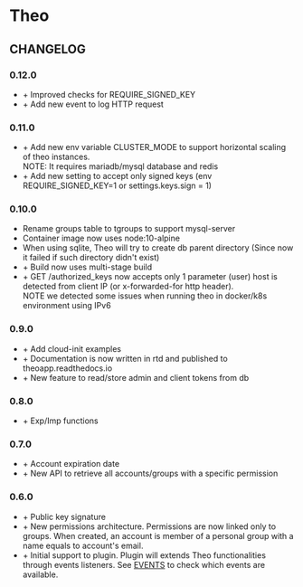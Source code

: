 # Theo 

## CHANGELOG

### 0.12.0

* \+ Improved checks for REQUIRE_SIGNED_KEY
* \+ Add new event to log HTTP request

### 0.11.0

* \+ Add new env variable CLUSTER_MODE to support horizontal scaling of theo instances.  
NOTE: It requires mariadb/mysql database and redis
* \+ Add new setting to accept only signed keys (env REQUIRE_SIGNED_KEY=1 or settings.keys.sign = 1) 

### 0.10.0

* Rename groups table to tgroups to support mysql-server
* Container image now uses node:10-alpine 
* When using sqlite, Theo will try to create db parent directory (Since now it failed if such directory didn't exist)
* \+ Build now uses multi-stage build 
* \+ GET /authorized_keys now accepts only 1 parameter (user) host is detected from client IP (or x-forwarded-for http header).  
NOTE we detected some issues when running theo in docker/k8s environment using IPv6


### 0.9.0

* \+ Add cloud-init examples  
* \+ Documentation is now written in rtd and published to theoapp.readthedocs.io  
* \+ New feature to read/store admin and client tokens from db
 
### 0.8.0
* \+ Exp/Imp functions

### 0.7.0
* \+ Account expiration date   
* \+ New API to retrieve all accounts/groups with a specific permission

### 0.6.0
* \+ Public key signature  
* \+ New permissions architecture. Permissions are now linked only to groups. When created, an account is member of a personal group with a name equals to account's email.  
* \+ Initial support to plugin. Plugin will extends Theo functionalities through events listeners. See [EVENTS](EVENTS.md) to check which events are available.
